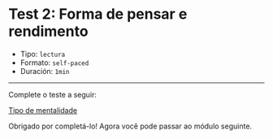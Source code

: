 # Test 2: Forma de pensar e rendimento

* Tipo: `lectura`
* Formato: `self-paced`
* Duración: `1min`

***
Complete o teste a seguir:

[Tipo de mentalidade](https://laboratoria.typeform.com/to/wn5ZW6)

Obrigado por completá-lo! Agora você pode passar ao módulo seguinte.
